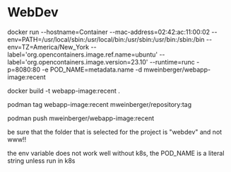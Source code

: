 # WebDev

docker run --hostname=Container --mac-address=02:42:ac:11:00:02 --env=PATH=/usr/local/sbin:/usr/local/bin:/usr/sbin:/usr/bin:/sbin:/bin --env=TZ=America/New_York --label='org.opencontainers.image.ref.name=ubuntu' --label='org.opencontainers.image.version=23.10' --runtime=runc -p=8080:80 -e POD_NAME=metadata.name -d mweinberger/webapp-image:recent

docker build -t webapp-image:recent .

podman tag webapp-image:recent mweinberger/repository:tag

podman push mweinberger/webapp-image:recent 

be sure that the folder that is selected for the project is "webdev" and not www!!

the env variable does not work well without k8s, the POD_NAME is a literal string unless run in k8s